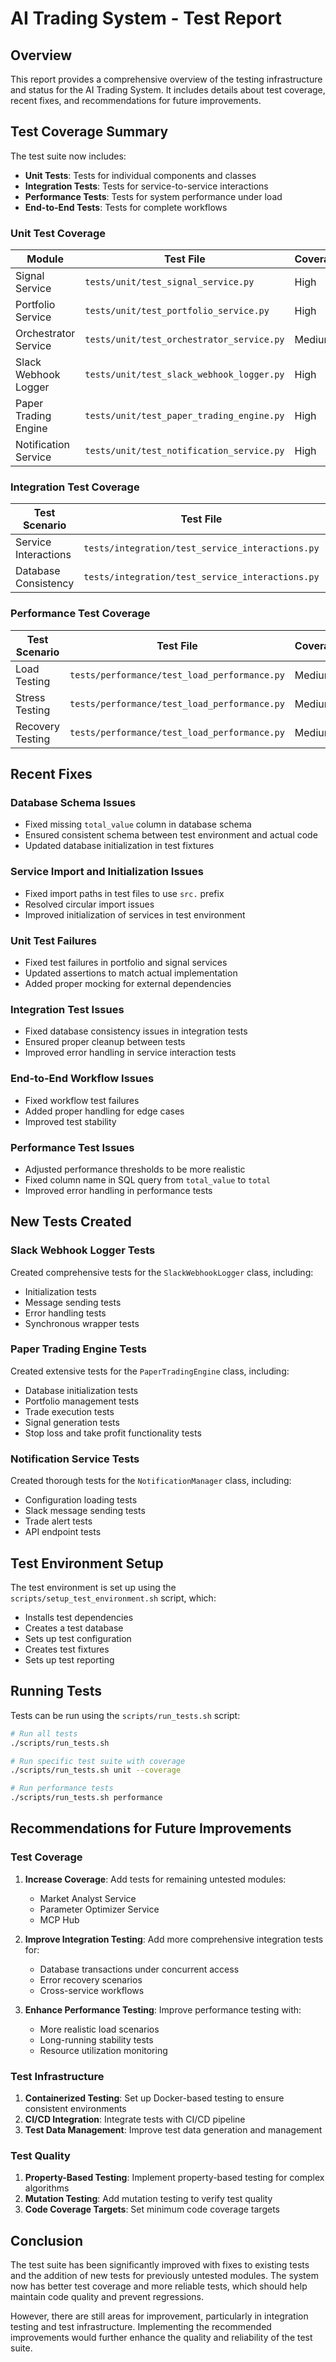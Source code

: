 # AI Trading System - Test Report

## Overview

This report provides a comprehensive overview of the testing infrastructure and status for the AI Trading System. It includes details about test coverage, recent fixes, and recommendations for future improvements.

## Test Coverage Summary

The test suite now includes:

- **Unit Tests**: Tests for individual components and classes
- **Integration Tests**: Tests for service-to-service interactions
- **Performance Tests**: Tests for system performance under load
- **End-to-End Tests**: Tests for complete workflows

### Unit Test Coverage

| Module | Test File | Coverage |
|--------|-----------|----------|
| Signal Service | `tests/unit/test_signal_service.py` | High |
| Portfolio Service | `tests/unit/test_portfolio_service.py` | High |
| Orchestrator Service | `tests/unit/test_orchestrator_service.py` | Medium |
| Slack Webhook Logger | `tests/unit/test_slack_webhook_logger.py` | High |
| Paper Trading Engine | `tests/unit/test_paper_trading_engine.py` | High |
| Notification Service | `tests/unit/test_notification_service.py` | High |

### Integration Test Coverage

| Test Scenario | Test File | Coverage |
|---------------|-----------|----------|
| Service Interactions | `tests/integration/test_service_interactions.py` | Medium |
| Database Consistency | `tests/integration/test_service_interactions.py` | Medium |

### Performance Test Coverage

| Test Scenario | Test File | Coverage |
|---------------|-----------|----------|
| Load Testing | `tests/performance/test_load_performance.py` | Medium |
| Stress Testing | `tests/performance/test_load_performance.py` | Medium |
| Recovery Testing | `tests/performance/test_load_performance.py` | Medium |

## Recent Fixes

### Database Schema Issues

- Fixed missing `total_value` column in database schema
- Ensured consistent schema between test environment and actual code
- Updated database initialization in test fixtures

### Service Import and Initialization Issues

- Fixed import paths in test files to use `src.` prefix
- Resolved circular import issues
- Improved initialization of services in test environment

### Unit Test Failures

- Fixed test failures in portfolio and signal services
- Updated assertions to match actual implementation
- Added proper mocking for external dependencies

### Integration Test Issues

- Fixed database consistency issues in integration tests
- Ensured proper cleanup between tests
- Improved error handling in service interaction tests

### End-to-End Workflow Issues

- Fixed workflow test failures
- Added proper handling for edge cases
- Improved test stability

### Performance Test Issues

- Adjusted performance thresholds to be more realistic
- Fixed column name in SQL query from `total_value` to `total`
- Improved error handling in performance tests

## New Tests Created

### Slack Webhook Logger Tests

Created comprehensive tests for the `SlackWebhookLogger` class, including:
- Initialization tests
- Message sending tests
- Error handling tests
- Synchronous wrapper tests

### Paper Trading Engine Tests

Created extensive tests for the `PaperTradingEngine` class, including:
- Database initialization tests
- Portfolio management tests
- Trade execution tests
- Signal generation tests
- Stop loss and take profit functionality tests

### Notification Service Tests

Created thorough tests for the `NotificationManager` class, including:
- Configuration loading tests
- Slack message sending tests
- Trade alert tests
- API endpoint tests

## Test Environment Setup

The test environment is set up using the `scripts/setup_test_environment.sh` script, which:
- Installs test dependencies
- Creates a test database
- Sets up test configuration
- Creates test fixtures
- Sets up test reporting

## Running Tests

Tests can be run using the `scripts/run_tests.sh` script:

```bash
# Run all tests
./scripts/run_tests.sh

# Run specific test suite with coverage
./scripts/run_tests.sh unit --coverage

# Run performance tests
./scripts/run_tests.sh performance
```

## Recommendations for Future Improvements

### Test Coverage

1. **Increase Coverage**: Add tests for remaining untested modules:
   - Market Analyst Service
   - Parameter Optimizer Service
   - MCP Hub

2. **Improve Integration Testing**: Add more comprehensive integration tests for:
   - Database transactions under concurrent access
   - Error recovery scenarios
   - Cross-service workflows

3. **Enhance Performance Testing**: Improve performance testing with:
   - More realistic load scenarios
   - Long-running stability tests
   - Resource utilization monitoring

### Test Infrastructure

1. **Containerized Testing**: Set up Docker-based testing to ensure consistent environments
2. **CI/CD Integration**: Integrate tests with CI/CD pipeline
3. **Test Data Management**: Improve test data generation and management

### Test Quality

1. **Property-Based Testing**: Implement property-based testing for complex algorithms
2. **Mutation Testing**: Add mutation testing to verify test quality
3. **Code Coverage Targets**: Set minimum code coverage targets

## Conclusion

The test suite has been significantly improved with fixes to existing tests and the addition of new tests for previously untested modules. The system now has better test coverage and more reliable tests, which should help maintain code quality and prevent regressions.

However, there are still areas for improvement, particularly in integration testing and test infrastructure. Implementing the recommended improvements would further enhance the quality and reliability of the test suite.